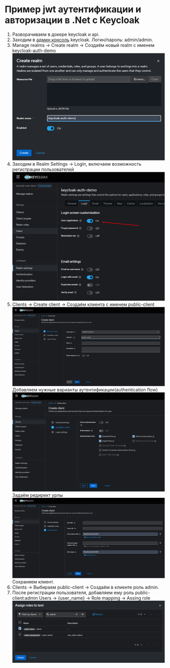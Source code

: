 # Пример jwt аутентификации и авторизации в .Net с Keycloak

  1. Разворачиваем в докере keycloak и api.
  2. Заходим в [админ консоль](http://localhost:18080/) keycloak. Логин/пароль: admin/admin.
  3. Manage realms -> Create realm -> Создаём новый realm с именем keycloak-auth-demo 
     ![Создаём realm](https://github.com/Thorbj0rn/keycloak-auth/blob/main/screenshots/1.png)
  4. Заходим в Realm Settings -> Login, включаем возможность регистрации пользователей
     ![Включаем регистрацию](https://github.com/Thorbj0rn/keycloak-auth/blob/main/screenshots/2.png)
  5. Clients -> Create client -> Создаём клиента с именем public-client
     ![Создаём клиента](https://github.com/Thorbj0rn/keycloak-auth/blob/main/screenshots/3.png)
     Добавляем нужные варианты аутентификации(authentication flow)
     ![Добавляем флоу](https://github.com/Thorbj0rn/keycloak-auth/blob/main/screenshots/4.png)
     Задаём редирект урлы
     ![Задаём урлы](https://github.com/Thorbj0rn/keycloak-auth/blob/main/screenshots/5.png)
     Сохраняем клиент.
  6. Clients -> Выбираем public-client -> Создаём в клиенте роль admin.     
  7. После регистрации пользователя, добавляем ему роль public-client:admin
     Users -> {user_name} -> Role mapping -> Assing role 
     ![Создаём realm](https://github.com/Thorbj0rn/keycloak-auth/blob/main/screenshots/6.png)


